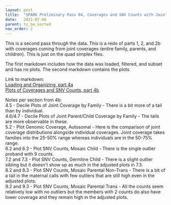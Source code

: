 ```yaml
---
layout: post
title:  "SPARK Preliminary Pass 04, Coverages and SNV Counts with Joint Family Coverages"
date:   2021-07-06
parent: to_be_sorted
nav_order: 2
---
```


This is a second pass through the data. This is a redo of parts 1, 2, and 2b with coverages coming from joint coverages (entire family, parents, and children). This is just on the quad simplex files.

The first markdown includes how the data was loaded, filtered, and subset and has no plots. The second markdown contains the plots.

Link to markdown:
<br>[Loading and Organizing, part 4a](https://www.dropbox.com/s/3ne6r98f4o1n3hi/prelim_burden_quadsimplex_04a.html?dl=0)
<br>[Plots of Coverages and SNV Counts, part 4b](https://www.dropbox.com/s/nytxd9qmoq882se/prelim_burden_quadsimplex_04b.html?dl=0)

Notes per section from 4b:
<br>4.5 - Decile Plots of Joint Coverage by Family - There is a bit more of a tail than by individual.
<br>4.6/4.7 - Decile Plots of Joint Parent/Child Coverage by Family - The tails are more observable in these.
<br>5.2 - Plot Genomic Coverage, Autosomal - Here is the comparison of joint coverage distributions alongside individual coverages. Joint coverage takes families into the 25-50% range whereas individuals are in the 50-75% range.
<br>6.2 and 6.3 - Plot SNV Counts, Mosaic Child - There is the single outlier proband with 9 counts.
<br>7.2 and 7.3 - Plot SNV Counts, Germline Child - There is a slight outlier sibling but it doesn't show up as much in the adjusted plots in 7.3.
<br>8.2 and 8.3 - Plot SNV Counts, Mosaic Parental Non-Trans - There is a bit of a tail in the maternal calls with few outliers that are still high even in the adjusted plots.
<br>9.2 and 9.3 - Plot SNV Counts, Mosaic Parental Trans - All the counts seem relatively low with no outliers but the members with 2 counts do also have lower coverage and they remain high in the adjusted plots.
